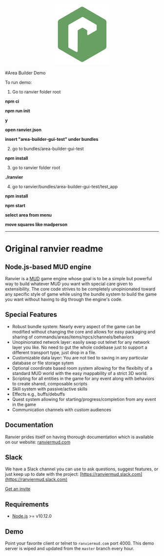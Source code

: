 <p align="center"><img class="readme-logo" src="https://raw.githubusercontent.com/RanvierMUD/docs/master/resources/logo.png"></p>

#Area Builder Demo

To run demo:

1. Go to ranvier folder root

**npm ci**

**npm run init**

**y**

**open ranvier.json**

**insert "area-builder-gui-test" under bundles**

2. go to bundles/area-builder-gui-test

**npm install**

3. go to ranvier folder root

**./ranvier**

4. go to ranvier/bundles/area-builder-gui-test/test_app

**npm install**

**npm start**

**select area from menu**

**move squares like madperson**



___


# Original ranvier readme

## Node.js-based MUD engine

Ranvier is a [MUD](https://en.wikipedia.org/wiki/MUD) game engine whose goal is to be a simple but powerful way to build whatever MUD you want with special care given to extensibility. The core code strives to be completely unopinionated toward any specific style of game while using the bundle system to build the game you want without having to dig through the engine's code.

## Special Features

* Robust bundle system: Nearly every aspect of the game can be modified without changing the core and allows for easy
  packaging and sharing of commands/areas/items/npcs/channels/behaviors
* Unopinionated network layer: easily swap out telnet for any network layer you like. No need to gut the whole codebase
  just to support a different transport type, just drop in a file.
* Customizable data layer: You are not tied to saving in any particular database or file storage sytem
* Optional coordinate based room system allowing for the flexibilty of a standard MUD world with the easy mappability of
  a strict 3D world.
* Scripting for all entities in the game for any event along with behaviors to create shared, composable scripts
* Skill system with passive/active skills
* Effects e.g., buffs/debuffs
* Quest system allowing for starting/progress/completion from any event in the game
* Communication channels with custom audiences

## Documentation

Ranvier prides itself on having thorough documentation which is available on our website: [ranviermud.com](https://ranviermud.com)

## Slack

We have a Slack channel you can use to ask questions, suggest features, or just keep up to date with the project: [https://ranviermud.slack.com](https://ranviermud.slack.com)

[Get an invite](https://join.slack.com/t/ranviermud/shared_invite/enQtMzczMDU3MDkxODc5LWVjZmUwNjBmNGFjYjZjOTM2OTcyMDMzZTJjZmNlOWZjNWJmNjVmMTg4ODFmOWQ3Yjg2Y2U5OTIyYTgyZTE2ZTA)

## Requirements

* [Node.js](https://nodejs.org) >= v10.12.0

## Demo

Point your favorite client or telnet to `ranviermud.com` port 4000. This demo server is wiped and updated from the `master` branch every hour.
